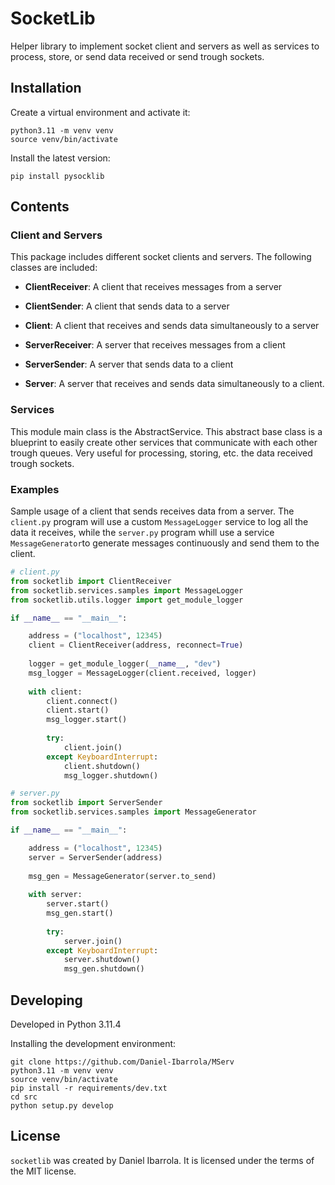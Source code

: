 # SocketLib

Helper library to implement socket client and servers as well as services to process, store, or 
send data received or send trough sockets.

## Installation

Create a virtual environment and activate it:

```shell
python3.11 -m venv venv
source venv/bin/activate
```

Install the latest version:

```shell
pip install pysocklib
```

## Contents

### Client and Servers
This package includes different socket clients and servers. The following classes are included:

- **ClientReceiver**: A client that receives messages from a server 
- **ClientSender**: A client that sends data to a server
- **Client**: A client that receives and sends data simultaneously to a server  

- **ServerReceiver**: A server that receives messages from a client 
- **ServerSender**: A server that sends data to a client
- **Server**: A server that receives and sends data simultaneously to a client.


### Services

This module main class is the AbstractService. This abstract base class is a blueprint
to easily create other services that communicate with each other trough queues. Very useful
for processing, storing, etc. the data received trough sockets.


### Examples 

Sample usage of a client that sends receives data from a server. The `client.py` program
will use a custom `MessageLogger` service to log all the data it receives, while the
`server.py` program whill use a service `MessageGenerator`to generate messages continuously
and send them to the client.

```python
# client.py
from socketlib import ClientReceiver
from socketlib.services.samples import MessageLogger
from socketlib.utils.logger import get_module_logger

if __name__ == "__main__":

    address = ("localhost", 12345)
    client = ClientReceiver(address, reconnect=True)
    
    logger = get_module_logger(__name__, "dev")
    msg_logger = MessageLogger(client.received, logger)
    
    with client:
        client.connect()
        client.start()
        msg_logger.start()
        
        try:
            client.join()
        except KeyboardInterrupt:
            client.shutdown()
            msg_logger.shutdown()

```

```python
# server.py
from socketlib import ServerSender
from socketlib.services.samples import MessageGenerator

if __name__ == "__main__":

    address = ("localhost", 12345)
    server = ServerSender(address)
    
    msg_gen = MessageGenerator(server.to_send)
    
    with server:
        server.start()
        msg_gen.start()
        
        try:
            server.join()
        except KeyboardInterrupt:
            server.shutdown()
            msg_gen.shutdown()

```

## Developing

Developed in Python 3.11.4

Installing the development environment:

```shell
git clone https://github.com/Daniel-Ibarrola/MServ
python3.11 -m venv venv
source venv/bin/activate
pip install -r requirements/dev.txt
cd src
python setup.py develop
```

## License

`socketlib` was created by Daniel Ibarrola. It is licensed under the terms
of the MIT license.